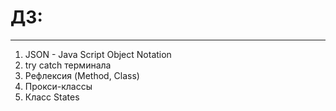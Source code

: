 # ДЗ:
* * *
1. JSON - Java Script Object Notation
2. try catch терминала 
3. Рефлексия (Method, Class)
4. Прокси-классы
5. Класс States  